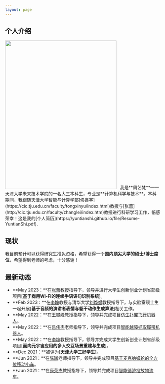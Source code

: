 ```yaml
---
layout: page
---
```


## 个人介绍

<img src="https://caihanlin.com/caihanlin.jpg" class="floatpic" width="360" height="480">
&nbsp;
我是**周艺梵**——天津大学未来技术学院的一名大三本科生，专业是**计算机科学与技术**。本科期间，我跟随天津大学智能与计算学部[佟鑫宇](https://cic.tju.edu.cn/faculty/tongxinyu/index.html)教授与[张蕾](http://cic.tju.edu.cn/faculty/zhanglei/index.htm)教授进行科研学习工作，倍感荣幸！这是我的[个人简历](https://yuntianshi.github.io/file/Resume-YuntianShi.pdf).

## 现状

我目前预计可以获得研究生推免资格，希望获得一个**国内顶尖大学的硕士/博士席位**，希望得到老师的考虑，十分感谢！

## 最新动态

- **May 2023：**在[张蕾](http://cic.tju.edu.cn/faculty/zhanglei/index.htm)教授指导下，领导并进行大学生创新创业计划省部级项目[**基于商用Wi-Fi的连续手语语句识别系统**]。
- **Feb 2023：**在[李坤](http://cic.tju.edu.cn/faculty/likun/index.html)教授与清华大学[刘烨斌](https://www.au.tsinghua.edu.cn/info/1166/3336.htm)教授指导下，与实验室硕士生一起开展[**基于音频的演讲者表情与躯干动作生成算法**]相关工作。
- **May 2022：**在[王攀峰](http://me.tju.edu.cn/faculty_teachers.action?cla=5&teacherid=1810)教授指导下，领导并完成项目[仿生扑翼飞行机器人](https://github.com/YuntianShi/Bionic-Flapping-Wing-Aircraft)。
- **May 2022：**在[吕伟杰](http://seea.tju.edu.cn/info/1126/2117.htm)老师指导下，领导并完成项目[智能越障抓取履带机器人](https://github.com/YuntianShi/Intelligent-Handling-Crawler-Robot)。
- **May 2022：**在[李坤](http://cic.tju.edu.cn/faculty/likun/index.html)教授指导下，领导并完成大学生创新创业计划省部级项目[**面向元宇宙应用的多人交互场景重建与生成**]。
- **Dec 2021：**被评为[**天津大学三好学生**]。
- **Jun 2021：**在[陈曦](http://faculty.tju.edu.cn/050054/zh_CN/index.htm)老师指导下，领导并完成项目[基于麦克纳姆轮的全方位移动小车](https://github.com/YuntianShi/Omnidirectional-Moving-Robot)。
- **Jun 2021：**在[康荣杰](http://me.tju.edu.cn/faculty_teachers.action?cla=5&teacherid=1852)教授指导下，领导并完成项目[智能循迹投放物流车](https://github.com/YuntianShi/Intelligent-Logistics-Tracking-Car)。

